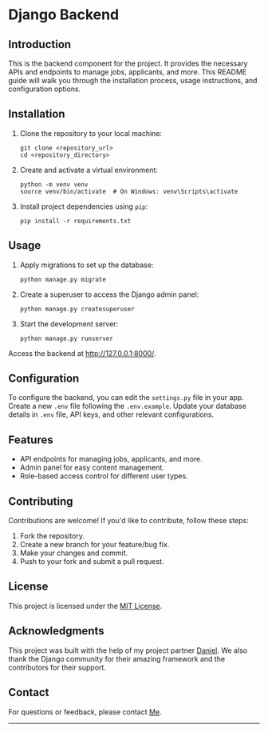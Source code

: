 # Django Backend

## Introduction

This is the backend component for the project. It provides the necessary APIs and endpoints to manage jobs, applicants, and more. This README guide will walk you through the installation process, usage instructions, and configuration options.

## Installation

1. Clone the repository to your local machine:

   ```
   git clone <repository_url>
   cd <repository_directory>
   ```

2. Create and activate a virtual environment:

   ```
   python -m venv venv
   source venv/bin/activate  # On Windows: venv\Scripts\activate
   ```

3. Install project dependencies using `pip`:

   ```
   pip install -r requirements.txt
   ```

## Usage

1. Apply migrations to set up the database:

   ```
   python manage.py migrate
   ```

2. Create a superuser to access the Django admin panel:

   ```
   python manage.py createsuperuser
   ```

3. Start the development server:

   ```
   python manage.py runserver
   ```

Access the backend at http://127.0.0.1:8000/.

## Configuration

To configure the backend, you can edit the `settings.py` file in your app. Create a new `.env` file following the `.env.example`. Update your database details in `.env` file, API keys, and other relevant configurations.

## Features

- API endpoints for managing jobs, applicants, and more.
- Admin panel for easy content management.
- Role-based access control for different user types.

## Contributing

Contributions are welcome! If you'd like to contribute, follow these steps:

1. Fork the repository.
2. Create a new branch for your feature/bug fix.
3. Make your changes and commit.
4. Push to your fork and submit a pull request.

## License

This project is licensed under the [MIT License](https://mit-license.org/).

## Acknowledgments
This project was built with the help of my project partner [Daniel](https://github.com/DanielAnsong).
We also thank the Django community for their amazing framework and the contributors for their support.


## Contact

For questions or feedback, please contact [Me](mailto:laz.accel@gmail.com).

---
